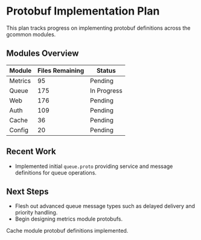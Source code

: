 <!-- file: PROTOBUF_IMPLEMENTATION_PLAN.md -->
<!-- version: 1.0.0 -->
<!-- guid: 2c728c3d-59c7-4e7a-93f1-6221b100edb5 -->

# Protobuf Implementation Plan

This plan tracks progress on implementing protobuf definitions across the gcommon modules.

## Modules Overview

| Module | Files Remaining | Status |
|-------|----------------|--------|
| Metrics | 95 | Pending |
| Queue | 175 | In Progress |
| Web | 176 | Pending |
| Auth | 109 | Pending |
| Cache | 36 | Pending |
| Config | 20 | Pending |

## Recent Work

- Implemented initial `queue.proto` providing service and message definitions for queue operations.

## Next Steps

- Flesh out advanced queue message types such as delayed delivery and priority handling.
- Begin designing metrics module protobufs.

Cache module protobuf definitions implemented.